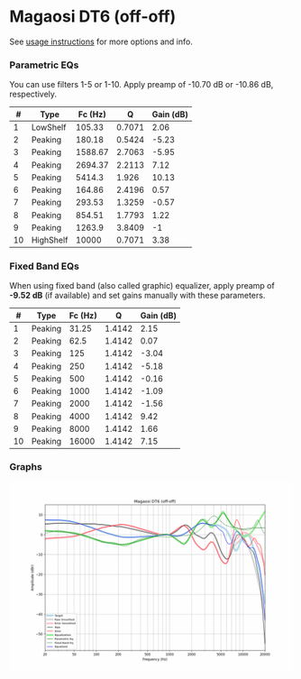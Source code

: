 # Magaosi DT6 (off-off)
See [usage instructions](https://github.com/jaakkopasanen/AutoEq#usage) for more options and info.

### Parametric EQs
You can use filters 1-5 or 1-10. Apply preamp of -10.70 dB or -10.86 dB, respectively.

|   # | Type      |   Fc (Hz) |      Q |   Gain (dB) |
|-----|-----------|-----------|--------|-------------|
|   1 | LowShelf  |    105.33 | 0.7071 |        2.06 |
|   2 | Peaking   |    180.18 | 0.5424 |       -5.23 |
|   3 | Peaking   |   1588.67 | 2.7063 |       -5.95 |
|   4 | Peaking   |   2694.37 | 2.2113 |        7.12 |
|   5 | Peaking   |   5414.3  | 1.926  |       10.13 |
|   6 | Peaking   |    164.86 | 2.4196 |        0.57 |
|   7 | Peaking   |    293.53 | 1.3259 |       -0.57 |
|   8 | Peaking   |    854.51 | 1.7793 |        1.22 |
|   9 | Peaking   |   1263.9  | 3.8409 |       -1    |
|  10 | HighShelf |  10000    | 0.7071 |        3.38 |

### Fixed Band EQs
When using fixed band (also called graphic) equalizer, apply preamp of **-9.52 dB** (if available) and set gains manually with these parameters.

|   # | Type    |   Fc (Hz) |      Q |   Gain (dB) |
|-----|---------|-----------|--------|-------------|
|   1 | Peaking |     31.25 | 1.4142 |        2.15 |
|   2 | Peaking |     62.5  | 1.4142 |        0.07 |
|   3 | Peaking |    125    | 1.4142 |       -3.04 |
|   4 | Peaking |    250    | 1.4142 |       -5.18 |
|   5 | Peaking |    500    | 1.4142 |       -0.16 |
|   6 | Peaking |   1000    | 1.4142 |       -1.09 |
|   7 | Peaking |   2000    | 1.4142 |       -1.56 |
|   8 | Peaking |   4000    | 1.4142 |        9.42 |
|   9 | Peaking |   8000    | 1.4142 |        1.66 |
|  10 | Peaking |  16000    | 1.4142 |        7.15 |

### Graphs
![](./Magaosi%20DT6%20(off-off).png)
